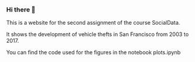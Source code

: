### Hi there 👋

This is a website for the second assignment of the course SocialData.

It shows the development of vehicle thefts in San Francisco from 2003 to 2017.

You can find the code used for the figures in the notebook plots.ipynb
